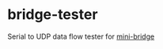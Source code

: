 # bridge-tester
Serial to UDP data flow tester for [mini-bridge](https://github.com/shuanglengyunji/mini-bridge)
